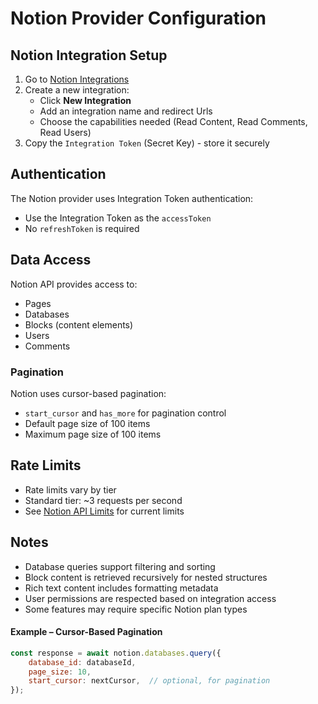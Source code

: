 # Notion Provider Configuration  

## Notion Integration Setup  

1. Go to [Notion Integrations](https://www.notion.so/my-integrations)  
2. Create a new integration:  
    - Click **New Integration**  
    - Add an integration name and redirect Urls    
    - Choose the capabilities needed (Read Content, Read Comments, Read Users)  
3. Copy the `Integration Token` (Secret Key) - store it securely  

## Authentication  

The Notion provider uses Integration Token authentication:  
- Use the Integration Token as the `accessToken`  
- No `refreshToken` is required  

## Data Access  

Notion API provides access to:  
- Pages  
- Databases  
- Blocks (content elements)  
- Users  
- Comments  

### Pagination  

Notion uses cursor-based pagination:  
- `start_cursor` and `has_more` for pagination control  
- Default page size of 100 items  
- Maximum page size of 100 items  

## Rate Limits  

- Rate limits vary by tier  
- Standard tier: ~3 requests per second  
- See [Notion API Limits](https://developers.notion.com/reference/request-limits) for current limits  

## Notes  

- Database queries support filtering and sorting  
- Block content is retrieved recursively for nested structures  
- Rich text content includes formatting metadata  
- User permissions are respected based on integration access  
- Some features may require specific Notion plan types  

#### Example – Cursor-Based Pagination  

```javascript
const response = await notion.databases.query({
    database_id: databaseId,
    page_size: 10,
    start_cursor: nextCursor,  // optional, for pagination
});

